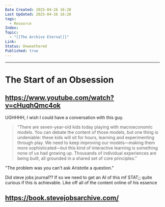 ```yaml
---
Date Created: 2025-04-26 16:28
Last Updated: 2025-04-26 16:28
tags:
  - Resource
Index: 
Topic:
  - "[[The Archive Eternal]]"
Link: 
Status: Unweathered
Published: true
---
```

---
# The Start of an Obsession

## https://www.youtube.com/watch?v=cHuqhQmc4ok

UGHHHH, I wish I could have a conversation with this guy.

> "There are seven-year-old kids today playing with macroeconomic models. You can debate the content of those models, but one thing is undeniable: these kids will sit for hours, learning and experimenting through play. We need to keep improving our models—making them more sophisticated—but this kind of interactive learning is something none of us had growing up. Thousands of individual experiences are being built, all grounded in a shared set of core principles."

"The problem was you can't ask Aristotle a question."

Did steve jobs journal?? If so we need to get an AI of this mf STAT;; quite curious if this is achievable. Like off all of the content online of his essence


## https://book.stevejobsarchive.com/

